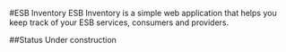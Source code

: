 #ESB Inventory
ESB Inventory is a simple web application that helps you keep track of your ESB services, consumers and providers. 

##Status
Under construction 

